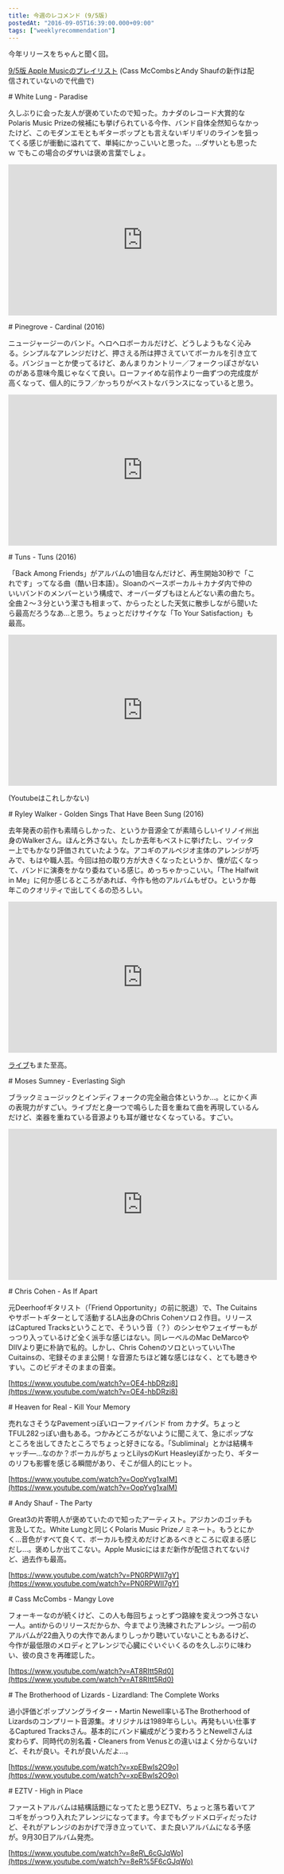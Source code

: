 ```yaml
---
title: 今週のレコメンド (9/5版)
postedAt: "2016-09-05T16:39:00.000+09:00"
tags: ["weeklyrecommendation"]
---
```


今年リリースをちゃんと聞く回。

[9/5版 Apple Musicのプレイリスト](https://itunes.apple.com/jp/playlist/jin-zhounorekomendo-9-5ban/idpl.60eae2d6ef914ef49186e964228ed72e) (Cass McCombsとAndy Shaufの新作は配信されていないので代曲で)

  
\# White Lung - Paradise

久しぶりに会った友人が褒めていたので知った。カナダのレコード大賞的なPolaris Music Prizeの候補にも挙げられている今作、バンド自体全然知らなかったけど、このモダンエモともギターポップとも言えないギリギリのラインを狙ってくる感じが衝動に溢れてて、単純にかっこいいと思った。…ダサいとも思ったｗ でもこの場合のダサいは褒め言葉でしょ。  

<iframe id="youtube_iframe" src="https://www.youtube.com/embed/SiXMm9gZl5s?feature=oembed&amp;enablejsapi=1&amp;origin=https://safe.txmblr.com&amp;wmode=opaque" allowfullscreen="" width="540" height="304" frameborder="0"></iframe>

  
\# Pinegrove - Cardinal (2016)

ニュージャージーのバンド。ヘロヘロボーカルだけど、どうしようもなく沁みる。シンプルなアレンジだけど、押さえる所は押さえていてボーカルを引き立てる。バンジョーとか使ってるけど、あんまりカントリー／フォークっぽさがないのがある意味今風じゃなくて良い。ローファイめな前作より一曲ずつの完成度が高くなって、個人的にラフ／かっちりがベストなバランスになっていると思う。

<iframe src="https://www.youtube.com/embed/NwFmZI7qlKw?feature=oembed&amp;enablejsapi=1&amp;origin=https://safe.txmblr.com&amp;wmode=opaque" allowfullscreen="" width="540" height="304" frameborder="0"></iframe>

  
\# Tuns - Tuns (2016)

「Back Among Friends」がアルバムの1曲目なんだけど、再生開始30秒で「これです」ってなる曲（酷い日本語）。Sloanのベースボーカル＋カナダ内で仲のいいバンドのメンバーという構成で、オーバーダブもほとんどない素の曲たち。全曲２～３分という潔さも相まって、からったとした天気に散歩しながら聞いたら最高だろうなあ…と思う。ちょっとだけサイケな「To Your Satisfaction」も最高。

<iframe src="https://www.youtube.com/embed/V--GjH6FmCU?feature=oembed&amp;enablejsapi=1&amp;origin=https://safe.txmblr.com&amp;wmode=opaque" allowfullscreen="" width="540" height="304" frameborder="0"></iframe>

(Youtubeはこれしかない)

  
\# Ryley Walker - Golden Sings That Have Been Sung (2016)

去年発表の前作も素晴らしかった、というか音源全てが素晴らしいイリノイ州出身のWalkerさん。ほんと外さない。たしか去年もベストに挙げたし、ツイッター上でもかなり評価されていたような。アコギのアルペジオ主体のアレンジが巧みで、もはや職人芸。今回は拍の取り方が大きくなったというか、懐が広くなって、バンドに演奏をかなり委ねている感じ。めっちゃかっこいい。「The Halfwit in Me」に何か感じるところがあれば、今作も他のアルバムもぜひ。というか毎年このクオリティで出してくるの恐ろしい。

<iframe src="https://www.youtube.com/embed/brva1zK6Q1E?feature=oembed&amp;enablejsapi=1&amp;origin=https://safe.txmblr.com&amp;wmode=opaque" allowfullscreen="" width="540" height="304" frameborder="0"></iframe>

[ライブ](https://www.youtube.com/watch?v=lSbRIS0QE4U)もまた至高。

  
\# Moses Sumney - Everlasting Sigh

ブラックミュージックとインディフォークの完全融合体というか…。とにかく声の表現力がすごい。ライブだと身一つで鳴らした音を重ねて曲を再現しているんだけど、楽器を重ねている音源よりも耳が離せなくなっている。すごい。

<iframe src="https://www.youtube.com/embed/JYdFSBXZSyc?feature=oembed&amp;enablejsapi=1&amp;origin=https://safe.txmblr.com&amp;wmode=opaque" allowfullscreen="" width="540" height="304" frameborder="0"></iframe>

  
\# Chris Cohen - As If Apart

元Deerhoofギタリスト（「Friend Opportunity」の前に脱退）で、The Cuitainsやサポートギターとして活動するLA出身のChris Cohenソロ２作目。リリースはCaptured Tracksということで、そういう音（？）のシンセやフェイザーもがっつり入っているけど全く派手な感じはない。同レーベルのMac DeMarcoやDIIVより更に朴訥で私的。しかし、Chris CohenのソロといっていいThe Cuitainsの、宅録そのまま公開！な音源たちほど雑な感じはなく、とても聴きやすい。このビデオそのままの音楽。

[https://www.youtube.com/watch?v=OE4-hbDRzi8](https://www.youtube.com/watch?v=OE4-hbDRzi8)

[](https://www.youtube.com/watch?v=OE4-hbDRzi8)  

\# Heaven for Real - Kill Your Memory

売れなさそうなPavementっぽいローファイバンド from カナダ。ちょっとTFUL282っぽい曲もある。つかみどころがないように聞こえて、急にポップなところを出してきたところでちょっと好きになる。「Subliminal」とかは結構キャッチ―…なのか？ボーカルがちょっとLilysのKurt Heasleyぽかったり、ギターのリフも影響を感じる瞬間があり、そこが個人的にヒット。

[https://www.youtube.com/watch?v=OopYvg1xalM](https://www.youtube.com/watch?v=OopYvg1xalM)

[](https://www.youtube.com/watch?v=OopYvg1xalM)  

\# Andy Shauf - The Party

Great3の片寄明人が褒めていたので知ったアーティスト。アジカンのゴッチも言及してた。White Lungと同じくPolaris Music Prizeノミネート。もうとにかく…音色がすべて良くて、ボーカルも控えめだけどあるべきところに収まる感じだし…。褒めしか出てこない。Apple Musicにはまだ新作が配信されてないけど、過去作も最高。

[https://www.youtube.com/watch?v=PN0RPWII7gY](https://www.youtube.com/watch?v=PN0RPWII7gY)  

  
\# Cass McCombs - Mangy Love

フォーキーなのが続くけど、この人も毎回ちょっとずつ路線を変えつつ外さない一人。antiからのリリースだからか、今までより洗練されたアレンジ。一つ前のアルバムが22曲入りの大作であんまりしっかり聴いていないこともあるけど、今作が最低限のメロディとアレンジで心臓にぐいぐいくるのを久しぶりに味わい、彼の良さを再確認した。

[https://www.youtube.com/watch?v=AT8RItt5Rd0](https://www.youtube.com/watch?v=AT8RItt5Rd0)

  
\# The Brotherhood of Lizards - Lizardland: The Complete Works

過小評価どポップソングライター・Martin Newell率いるThe Brotherhood of Lizardsのコンプリート音源集。オリジナルは1989年らしい。再発もいい仕事するCaptured Tracksさん。基本的にバンド編成がどう変わろうとNewellさんは変わらず、同時代の別名義・Cleaners from Venusとの違いはよく分からないけど、それが良い。それが良いんだよ…。

[https://www.youtube.com/watch?v=xpEBwIs2O9o](https://www.youtube.com/watch?v=xpEBwIs2O9o)

  
\# EZTV - High in Place

ファーストアルバムは結構話題になってたと思うEZTV、ちょっと落ち着いてアコギをがっつり入れたアレンジになってます。今までもグッドメロディだったけど、それがアレンジのおかげで浮き立っていて、また良いアルバムになる予感が。9月30日アルバム発売。

[https://www.youtube.com/watch?v=8eR\_6cGJqWo](https://www.youtube.com/watch?v=8eR%5F6cGJqWo)